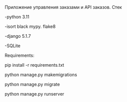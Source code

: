 Приложение управления заказами и АPI  заказов.
Стек

-python 3.11

-isort black mypy. flake8

-django 5.1.7

-SQLite


Requirements:

pip install -r requirements.txt

python manage.py makemigrations

python manage.py migrate

python manage.py runserver
